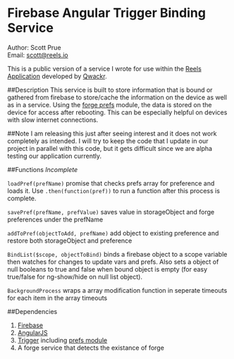 # Firebase Angular Trigger Binding Service


Author: Scott Prue <br>
Email: scott@reels.io <br>


This is a public version of a service I wrote for use within the [Reels Application](http://reels.io) developed by [Qwackr](http://qwackrapp.com).

##Description
This service is built to store information that is bound or gathered from firebase to store/cache the information on the device as well as in a service. Using the [forge prefs](https://trigger.io/modules/prefs/current/docs/index.html) module, the data is stored on the device for access after rebooting. This can be especially helpful on devices with slow internet connections.

##Note
I am releasing this just after seeing interest and it does not work completely as intended. I will try to keep the code that I update in our project in parallel with this code, but it gets difficult since we are alpha testing our application currently.


##Functions
*Incomplete*<br>

`loadPref(prefName)` promise that checks prefs array for preference and loads it. Use `.then(function(pref))` to run a function after this process is complete. <br>

`savePref(prefName, prefValue)` saves value in storageObject and forge preferences under the prefName <br>

`addToPref(objectToAdd, prefName)` add object to existing preference and restore both storageObject and preference <br>

`BindList($scope, objectToBind)` binds a firebase object to a scope variable then watches for changes to update vars and prefs. Also sets a object of null booleans to true and false when bound object is empty (for easy true/false for ng-show/hide on null list object).<br>

`BackgroundProcess` wraps a array modification function in seperate timeouts for each item in the array timeouts

##Dependencies
1. [Firebase](http://firebase.com)
1. [AngularJS](http://angularjs.org)
1. [Trigger](trigger.io) including [prefs module](https://trigger.io/modules/prefs/current/docs/index.html)
1. A forge service that detects the existance of forge

